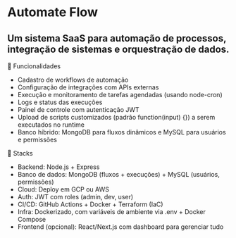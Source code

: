 # Automate Flow
## Um sistema SaaS para automação de processos, integração de sistemas e orquestração de dados.

🔧 Funcionalidades
- Cadastro de workflows de automação
- Configuração de integrações com APIs externas
- Execução e monitoramento de tarefas agendadas (usando node-cron)
- Logs e status das execuções
- Painel de controle com autenticação JWT
- Upload de scripts customizados (padrão function(input) {}) a serem executados no runtime
- Banco híbrido: MongoDB para fluxos dinâmicos e MySQL para usuários e permissões

🧱 Stacks
- Backend: Node.js + Express
- Banco de dados: MongoDB (fluxos + execuções) + MySQL (usuários, permissões)
- Cloud: Deploy em GCP ou AWS
- Auth: JWT com roles (admin, dev, user)
- CI/CD: GitHub Actions + Docker + Terraform (IaC)
- Infra: Dockerizado, com variáveis de ambiente via .env + Docker Compose
- Frontend (opcional): React/Next.js com dashboard para gerenciar tudo
